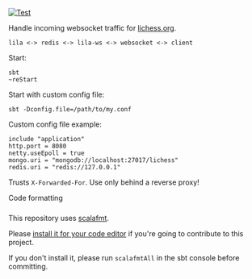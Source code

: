 [![Test](https://github.com/ornicar/lila-ws/actions/workflows/test.yml/badge.svg)](https://github.com/ornicar/lila-ws/actions/workflows/test.yml)

Handle incoming websocket traffic for [lichess.org](https://lichess.org).

```
lila <-> redis <-> lila-ws <-> websocket <-> client
```

Start:
```
sbt
~reStart
```

Start with custom config file:
```
sbt -Dconfig.file=/path/to/my.conf
```

Custom config file example:
```
include "application"
http.port = 8080
netty.useEpoll = true
mongo.uri = "mongodb://localhost:27017/lichess"
redis.uri = "redis://127.0.0.1"
```

Trusts `X-Forwarded-For`. Use only behind a reverse proxy!

Code formatting
###

This repository uses [scalafmt](https://scalameta.org/scalafmt/).

Please [install it for your code editor](https://scalameta.org/scalafmt/docs/installation.html)
if you're going to contribute to this project.

If you don't install it, please run `scalafmtAll` in the sbt console before committing.
